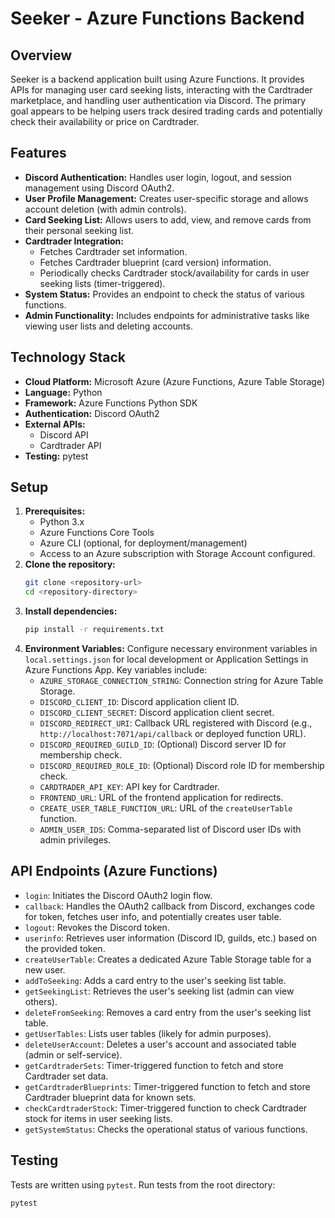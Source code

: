 # Seeker - Azure Functions Backend

## Overview

Seeker is a backend application built using Azure Functions. It provides APIs for managing user card seeking lists, interacting with the Cardtrader marketplace, and handling user authentication via Discord. The primary goal appears to be helping users track desired trading cards and potentially check their availability or price on Cardtrader.

## Features

*   **Discord Authentication:** Handles user login, logout, and session management using Discord OAuth2.
*   **User Profile Management:** Creates user-specific storage and allows account deletion (with admin controls).
*   **Card Seeking List:** Allows users to add, view, and remove cards from their personal seeking list.
*   **Cardtrader Integration:**
    *   Fetches Cardtrader set information.
    *   Fetches Cardtrader blueprint (card version) information.
    *   Periodically checks Cardtrader stock/availability for cards in user seeking lists (timer-triggered).
*   **System Status:** Provides an endpoint to check the status of various functions.
*   **Admin Functionality:** Includes endpoints for administrative tasks like viewing user lists and deleting accounts.

## Technology Stack

*   **Cloud Platform:** Microsoft Azure (Azure Functions, Azure Table Storage)
*   **Language:** Python
*   **Framework:** Azure Functions Python SDK
*   **Authentication:** Discord OAuth2
*   **External APIs:**
    *   Discord API
    *   Cardtrader API
*   **Testing:** pytest

## Setup

1.  **Prerequisites:**
    *   Python 3.x
    *   Azure Functions Core Tools
    *   Azure CLI (optional, for deployment/management)
    *   Access to an Azure subscription with Storage Account configured.
2.  **Clone the repository:**
    ```bash
    git clone <repository-url>
    cd <repository-directory>
    ```
3.  **Install dependencies:**
    ```bash
    pip install -r requirements.txt
    ```
4.  **Environment Variables:** Configure necessary environment variables in `local.settings.json` for local development or Application Settings in Azure Functions App. Key variables include:
    *   `AZURE_STORAGE_CONNECTION_STRING`: Connection string for Azure Table Storage.
    *   `DISCORD_CLIENT_ID`: Discord application client ID.
    *   `DISCORD_CLIENT_SECRET`: Discord application client secret.
    *   `DISCORD_REDIRECT_URI`: Callback URL registered with Discord (e.g., `http://localhost:7071/api/callback` or deployed function URL).
    *   `DISCORD_REQUIRED_GUILD_ID`: (Optional) Discord server ID for membership check.
    *   `DISCORD_REQUIRED_ROLE_ID`: (Optional) Discord role ID for membership check.
    *   `CARDTRADER_API_KEY`: API key for Cardtrader.
    *   `FRONTEND_URL`: URL of the frontend application for redirects.
    *   `CREATE_USER_TABLE_FUNCTION_URL`: URL of the `createUserTable` function.
    *   `ADMIN_USER_IDS`: Comma-separated list of Discord user IDs with admin privileges.

## API Endpoints (Azure Functions)

*   `login`: Initiates the Discord OAuth2 login flow.
*   `callback`: Handles the OAuth2 callback from Discord, exchanges code for token, fetches user info, and potentially creates user table.
*   `logout`: Revokes the Discord token.
*   `userinfo`: Retrieves user information (Discord ID, guilds, etc.) based on the provided token.
*   `createUserTable`: Creates a dedicated Azure Table Storage table for a new user.
*   `addToSeeking`: Adds a card entry to the user's seeking list table.
*   `getSeekingList`: Retrieves the user's seeking list (admin can view others).
*   `deleteFromSeeking`: Removes a card entry from the user's seeking list table.
*   `getUserTables`: Lists user tables (likely for admin purposes).
*   `deleteUserAccount`: Deletes a user's account and associated table (admin or self-service).
*   `getCardtraderSets`: Timer-triggered function to fetch and store Cardtrader set data.
*   `getCardtraderBlueprints`: Timer-triggered function to fetch and store Cardtrader blueprint data for known sets.
*   `checkCardtraderStock`: Timer-triggered function to check Cardtrader stock for items in user seeking lists.
*   `getSystemStatus`: Checks the operational status of various functions.

## Testing

Tests are written using `pytest`. Run tests from the root directory:

```bash
pytest
```
